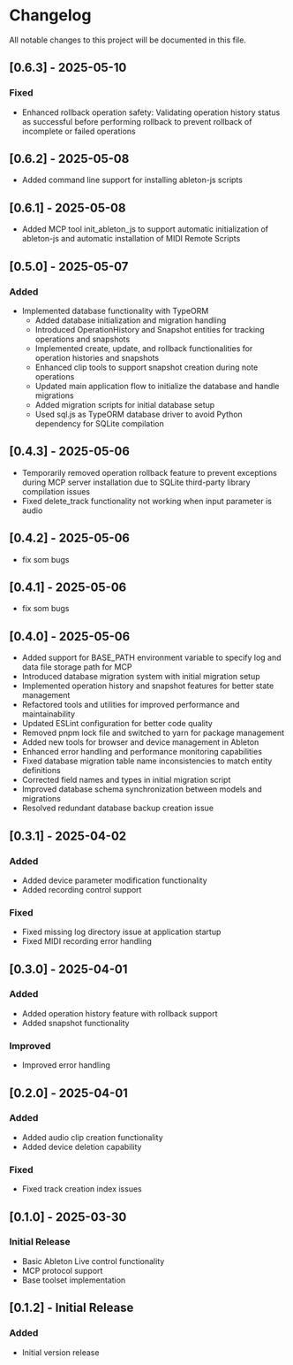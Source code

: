 # Changelog

All notable changes to this project will be documented in this file.

## [0.6.3] - 2025-05-10
### Fixed
- Enhanced rollback operation safety: Validating operation history status as successful before performing rollback to prevent rollback of incomplete or failed operations

## [0.6.2] - 2025-05-08
- Added command line support for installing ableton-js scripts

## [0.6.1] - 2025-05-08
- Added MCP tool init_ableton_js to support automatic initialization of ableton-js and automatic installation of MIDI Remote Scripts

## [0.5.0] - 2025-05-07
### Added
- Implemented database functionality with TypeORM
  - Added database initialization and migration handling
  - Introduced OperationHistory and Snapshot entities for tracking operations and snapshots
  - Implemented create, update, and rollback functionalities for operation histories and snapshots
  - Enhanced clip tools to support snapshot creation during note operations
  - Updated main application flow to initialize the database and handle migrations
  - Added migration scripts for initial database setup
  - Used sql.js as TypeORM database driver to avoid Python dependency for SQLite compilation

## [0.4.3] - 2025-05-06
- Temporarily removed operation rollback feature to prevent exceptions during MCP server installation due to SQLite third-party library compilation issues
- Fixed delete_track functionality not working when input parameter is audio

## [0.4.2] - 2025-05-06
- fix som bugs

## [0.4.1] - 2025-05-06
- fix som bugs

## [0.4.0] - 2025-05-06
- Added support for BASE_PATH environment variable to specify log and data file storage path for MCP
- Introduced database migration system with initial migration setup
- Implemented operation history and snapshot features for better state management
- Refactored tools and utilities for improved performance and maintainability
- Updated ESLint configuration for better code quality
- Removed pnpm lock file and switched to yarn for package management
- Added new tools for browser and device management in Ableton
- Enhanced error handling and performance monitoring capabilities
- Fixed database migration table name inconsistencies to match entity definitions
- Corrected field names and types in initial migration script
- Improved database schema synchronization between models and migrations
- Resolved redundant database backup creation issue


## [0.3.1] - 2025-04-02

### Added
- Added device parameter modification functionality
- Added recording control support

### Fixed
- Fixed missing log directory issue at application startup
- Fixed MIDI recording error handling

## [0.3.0] - 2025-04-01

### Added
- Added operation history feature with rollback support
- Added snapshot functionality

### Improved
- Improved error handling

## [0.2.0] - 2025-04-01

### Added
- Added audio clip creation functionality
- Added device deletion capability

### Fixed
- Fixed track creation index issues

## [0.1.0] - 2025-03-30

### Initial Release
- Basic Ableton Live control functionality
- MCP protocol support
- Base toolset implementation

## [0.1.2] - Initial Release

### Added
- Initial version release 
